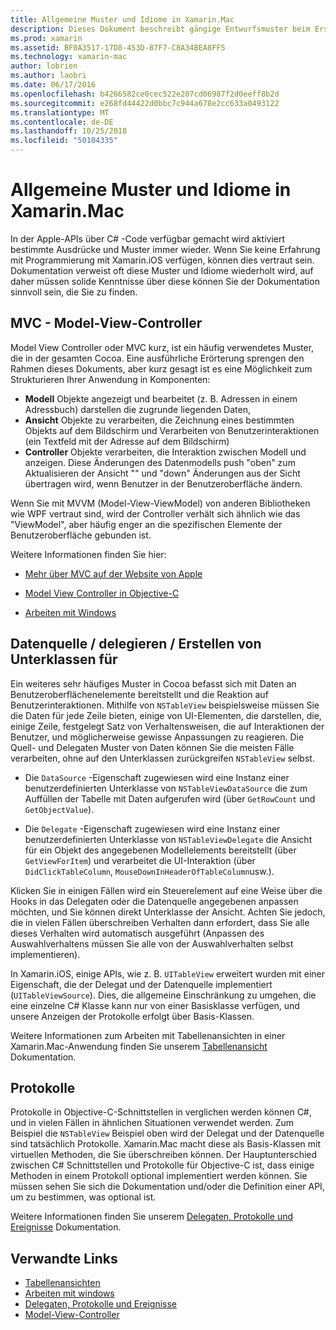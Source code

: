 ```yaml
---
title: Allgemeine Muster und Idiome in Xamarin.Mac
description: Dieses Dokument beschreibt gängige Entwurfsmuster beim Erstellen von Xamarin.Mac-apps verwendet. Es wird erläutert, das Model-View-Controller-Muster, das Datenmuster Quell- und Delegaten und Protokolle.
ms.prod: xamarin
ms.assetid: BF0A3517-17D8-453D-87F7-C8A34BEA8FF5
ms.technology: xamarin-mac
author: lobrien
ms.author: laobri
ms.date: 06/17/2016
ms.openlocfilehash: b4266582ce0cec522e207cd06987f2d0eeff8b2d
ms.sourcegitcommit: e268fd44422d0bbc7c944a678e2cc633a0493122
ms.translationtype: MT
ms.contentlocale: de-DE
ms.lasthandoff: 10/25/2018
ms.locfileid: "50104335"
---
```

# <a name="common-patterns-and-idioms-in-xamarinmac"></a>Allgemeine Muster und Idiome in Xamarin.Mac

In der Apple-APIs über C# -Code verfügbar gemacht wird aktiviert bestimmte Ausdrücke und Muster immer wieder. Wenn Sie keine Erfahrung mit Programmierung mit Xamarin.iOS verfügen, können dies vertraut sein. Dokumentation verweist oft diese Muster und Idiome wiederholt wird, auf daher müssen solide Kenntnisse über diese können Sie der Dokumentation sinnvoll sein, die Sie zu finden.

## <a name="mvc---model-view-controller"></a>MVC - Model-View-Controller

Model View Controller oder MVC kurz, ist ein häufig verwendetes Muster, die in der gesamten Cocoa. Eine ausführliche Erörterung sprengen den Rahmen dieses Dokuments, aber kurz gesagt ist es eine Möglichkeit zum Strukturieren Ihrer Anwendung in Komponenten:

- **Modell** Objekte angezeigt und bearbeitet (z. B. Adressen in einem Adressbuch) darstellen die zugrunde liegenden Daten,
- **Ansicht** Objekte zu verarbeiten, die Zeichnung eines bestimmten Objekts auf dem Bildschirm und Verarbeiten von Benutzerinteraktionen (ein Textfeld mit der Adresse auf dem Bildschirm)
- **Controller** Objekte verarbeiten, die Interaktion zwischen Modell und anzeigen. Diese Änderungen des Datenmodells push "oben" zum Aktualisieren der Ansicht "" und "down" Änderungen aus der Sicht übertragen wird, wenn Benutzer in der Benutzeroberfläche ändern.

Wenn Sie mit MVVM (Model-View-ViewModel) von anderen Bibliotheken wie WPF vertraut sind, wird der Controller verhält sich ähnlich wie das "ViewModel", aber häufig enger an die spezifischen Elemente der Benutzeroberfläche gebunden ist.

Weitere Informationen finden Sie hier:

- [Mehr über MVC auf der Website von Apple](https://developer.apple.com/library/ios/documentation/general/conceptual/devpedia-cocoacore/MVC.html)

- [Model View Controller in Objective-C](https://developer.apple.com/library/ios/documentation/general/conceptual/CocoaEncyclopedia/Model-View-Controller/Model-View-Controller.html)
- [Arbeiten mit Windows](~/mac/user-interface/window.md)

## <a name="data-source--delegate--subclassing"></a>Datenquelle / delegieren / Erstellen von Unterklassen für

Ein weiteres sehr häufiges Muster in Cocoa befasst sich mit Daten an Benutzeroberflächenelemente bereitstellt und die Reaktion auf Benutzerinteraktionen. Mithilfe von `NSTableView` beispielsweise müssen Sie die Daten für jede Zeile bieten, einige von UI-Elementen, die darstellen, die, einige Zeile, festgelegt Satz von Verhaltensweisen, die auf Interaktionen der Benutzer, und möglicherweise gewisse Anpassungen zu reagieren. Die Quell- und Delegaten Muster von Daten können Sie die meisten Fälle verarbeiten, ohne auf den Unterklassen zurückgreifen `NSTableView` selbst.

- Die `DataSource` -Eigenschaft zugewiesen wird eine Instanz einer benutzerdefinierten Unterklasse von `NSTableViewDataSource` die zum Auffüllen der Tabelle mit Daten aufgerufen wird (über `GetRowCount` und `GetObjectValue`).

- Die `Delegate` -Eigenschaft zugewiesen wird eine Instanz einer benutzerdefinierten Unterklasse von `NSTableViewDelegate` die Ansicht für ein Objekt des angegebenen Modellelements bereitstellt (über `GetViewForItem`) und verarbeitet die UI-Interaktion (über `DidClickTableColumn`, `MouseDownInHeaderOfTableColumn`usw.).

Klicken Sie in einigen Fällen wird ein Steuerelement auf eine Weise über die Hooks in das Delegaten oder die Datenquelle angegebenen anpassen möchten, und Sie können direkt Unterklasse der Ansicht. Achten Sie jedoch, die in vielen Fällen überschreiben Verhalten dann erfordert, dass Sie alle dieses Verhalten wird automatisch ausgeführt (Anpassen des Auswahlverhaltens müssen Sie alle von der Auswahlverhalten selbst implementieren).

In Xamarin.iOS, einige APIs, wie z. B. `UITableView` erweitert wurden mit einer Eigenschaft, die der Delegat und der Datenquelle implementiert (`UITableViewSource`). Dies, die allgemeine Einschränkung zu umgehen, die eine einzelne C# Klasse kann nur von einer Basisklasse verfügen, und unsere Anzeigen der Protokolle erfolgt über Basis-Klassen.

Weitere Informationen zum Arbeiten mit Tabellenansichten in einer Xamarin.Mac-Anwendung finden Sie unserem [Tabellenansicht](~/mac/user-interface/table-view.md) Dokumentation.

## <a name="protocols"></a>Protokolle

Protokolle in Objective-C-Schnittstellen in verglichen werden können C#, und in vielen Fällen in ähnlichen Situationen verwendet werden. Zum Beispiel die `NSTableView` Beispiel oben wird der Delegat und der Datenquelle sind tatsächlich Protokolle. Xamarin.Mac macht diese als Basis-Klassen mit virtuellen Methoden, die Sie überschreiben können. Der Hauptunterschied zwischen C# Schnittstellen und Protokolle für Objective-C ist, dass einige Methoden in einem Protokoll optional implementiert werden können. Sie müssen sehen Sie sich die Dokumentation und/oder die Definition einer API, um zu bestimmen, was optional ist.

Weitere Informationen finden Sie unserem [Delegaten, Protokolle und Ereignisse](~/ios/app-fundamentals/delegates-protocols-and-events.md) Dokumentation.



## <a name="related-links"></a>Verwandte Links

- [Tabellenansichten](~/mac/user-interface/table-view.md)
- [Arbeiten mit windows](~/mac/user-interface/window.md)
- [Delegaten, Protokolle und Ereignisse](~/ios/app-fundamentals/delegates-protocols-and-events.md)
- [Model-View-Controller](https://developer.apple.com/library/ios/documentation/general/conceptual/CocoaEncyclopedia/Model-View-Controller/Model-View-Controller.html)
